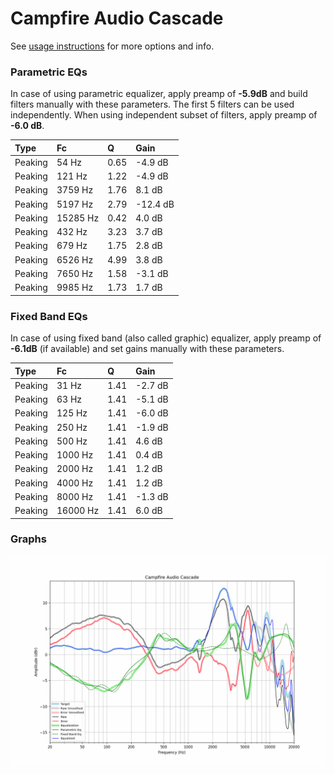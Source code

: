 # Campfire Audio Cascade
See [usage instructions](https://github.com/jaakkopasanen/AutoEq#usage) for more options and info.

### Parametric EQs
In case of using parametric equalizer, apply preamp of **-5.9dB** and build filters manually
with these parameters. The first 5 filters can be used independently.
When using independent subset of filters, apply preamp of **-6.0 dB**.

| Type    | Fc       |    Q | Gain     |
|:--------|:---------|:-----|:---------|
| Peaking | 54 Hz    | 0.65 | -4.9 dB  |
| Peaking | 121 Hz   | 1.22 | -4.9 dB  |
| Peaking | 3759 Hz  | 1.76 | 8.1 dB   |
| Peaking | 5197 Hz  | 2.79 | -12.4 dB |
| Peaking | 15285 Hz | 0.42 | 4.0 dB   |
| Peaking | 432 Hz   | 3.23 | 3.7 dB   |
| Peaking | 679 Hz   | 1.75 | 2.8 dB   |
| Peaking | 6526 Hz  | 4.99 | 3.8 dB   |
| Peaking | 7650 Hz  | 1.58 | -3.1 dB  |
| Peaking | 9985 Hz  | 1.73 | 1.7 dB   |

### Fixed Band EQs
In case of using fixed band (also called graphic) equalizer, apply preamp of **-6.1dB**
(if available) and set gains manually with these parameters.

| Type    | Fc       |    Q | Gain    |
|:--------|:---------|:-----|:--------|
| Peaking | 31 Hz    | 1.41 | -2.7 dB |
| Peaking | 63 Hz    | 1.41 | -5.1 dB |
| Peaking | 125 Hz   | 1.41 | -6.0 dB |
| Peaking | 250 Hz   | 1.41 | -1.9 dB |
| Peaking | 500 Hz   | 1.41 | 4.6 dB  |
| Peaking | 1000 Hz  | 1.41 | 0.4 dB  |
| Peaking | 2000 Hz  | 1.41 | 1.2 dB  |
| Peaking | 4000 Hz  | 1.41 | 1.2 dB  |
| Peaking | 8000 Hz  | 1.41 | -1.3 dB |
| Peaking | 16000 Hz | 1.41 | 6.0 dB  |

### Graphs
![](./Campfire%20Audio%20Cascade.png)